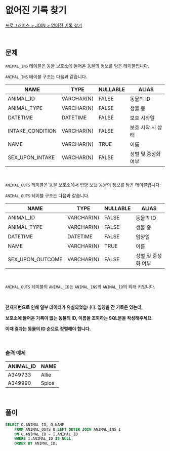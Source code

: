 # 없어진 기록 찾기

[프로그래머스 > JOIN > 없어진 기록 찾기](https://school.programmers.co.kr/learn/courses/30/lessons/59042)

<br/>

## 문제

`ANIMAL_INS` 테이블은 동물 보호소에 들어온 동물의 정보를 담은 테이블입니다.

`ANIMAL_INS` 테이블 구조는 다음과 같습니다.

| NAME                | TYPE       | NULLABLE | ALIAS             |
| ------------------- | ---------- | -------- | ----------------- |
| ANIMAL_ID           | VARCHAR(N) | FALSE    | 동물의 ID          |
| ANIMAL_TYPE         | VARCHAR(N) | FALSE    | 생물 종            |
| DATETIME            | DATETIME   | FALSE    | 보호 시작일         |
| INTAKE_CONDITION    | VARCHAR(N) | FALSE    | 보호 시작 시 상태   |
| NAME                | VARCHAR(N) | TRUE     | 이름               |
| SEX_UPON_INTAKE     | VARCHAR(N) | FALSE    | 성별 및 중성화 여부  |

<br/>

`ANIMAL_OUTS` 테이블은 동물 보호소에서 입양 보낸 동물의 정보를 담은 테이블입니다.

`ANIMAL_OUTS` 테이블 구조는 다음과 같습니다.

| NAME                | TYPE       | NULLABLE | ALIAS             |
| ------------------- | ---------- | -------- | ----------------- |
| ANIMAL_ID           | VARCHAR(N) | FALSE    | 동물의 ID          |
| ANIMAL_TYPE         | VARCHAR(N) | FALSE    | 생물 종            |
| DATETIME            | DATETIME   | FALSE    | 입양일             |
| NAME                | VARCHAR(N) | TRUE     | 이름               |
| SEX_UPON_OUTCOME    | VARCHAR(N) | FALSE    | 성별 및 중성화 여부  |

<br/>


`ANIMAL_OUTS` 테이블의 `ANIMAL_ID`는 `ANIMAL_INS`의 `ANIMAL_ID`의 외래 키입니다.

<br/>

**천재지변으로 인해 일부 데이터가 유실되었습니다. 입양을 간 기록은 있는데,**

**보호소에 들어온 기록이 없는 동물의 ID, 이름을 조회하는 SQL문을 작성해주세요.**

**이때 결과는 동물의 ID 순으로 정렬해야 합니다.**

<br/>

### 출력 예제

| ANIMAL_ID | NAME  |
| --------- | ----- |
| A349733   | Allie |
| A349990   | Spice |


<br/>

## 풀이

```SQL
SELECT O.ANIMAL_ID, O.NAME
    FROM ANIMAL_OUTS O LEFT OUTER JOIN ANIMAL_INS I
    ON O.ANIMAL_ID = I.ANIMAL_ID
    WHERE I.ANIMAL_ID IS NULL
    ORDER BY ANIMAL_ID;
```
